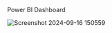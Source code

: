   Power BI Dashboard

![Screenshot 2024-09-16 150559](https://github.com/user-attachments/assets/c7d5ed51-ad5d-4784-b280-8a6689f67341)
